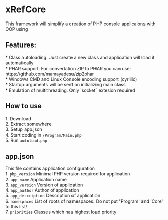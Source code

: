 # xRefCore
This framework will simplify a creation of PHP console applicaions with OOP using

<h2>Features:</h2>
* Class autoloading. Just create a new class and application will load it automatically<br>
* PHAR support. For convertation ZIP to PHAR you can use: https://github.com/mamayadesu/zip2phar<br>
* Windows CMD and Linux Console encoding support (cyrillic)<br>
* Startup arguments will be sent on initializing main class<br>
* Emulation of multithreading. Only `socket` extesion required

<h2>How to use</h2>
1. Download<br>
2. Extract somewhere<br>
3. Setup app.json<br>
4. Start coding in <code>/Program/Main.php</code><br>
5. Run <code>autoload.php</code><br>

<h2>app.json</h2>
This file contains application configuration<br>
1. <code>php_version</code> Minimal PHP version required for application<br>
2. <code>app_name</code> Application name<br>
3. <code>app_version</code> Version of application<br>
4. <code>app_author</code> Author of application<br>
5. <code>app_description</code> Description of application<br>
6. <code>namespaces</code> List of roots of namespaces. Do not put 'Program' and 'Core' to this list!<br>
7. <code>priorities</code> Classes which has highest load priority<br>